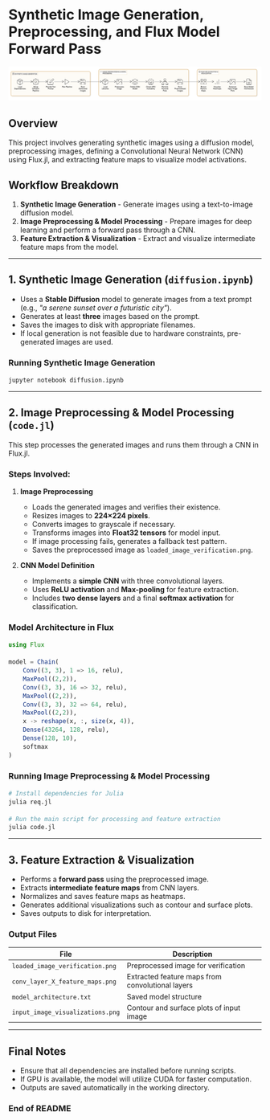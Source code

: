 # **Synthetic Image Generation, Preprocessing, and Flux Model Forward Pass**  
![Alt text](https://github.com/gaganchapa/Padel_Start/blob/main/diagram-export-07-03-2025-23_07_34.png)

## **Overview**  
This project involves generating synthetic images using a diffusion model, preprocessing images, defining a Convolutional Neural Network (CNN) using Flux.jl, and extracting feature maps to visualize model activations.  

## **Workflow Breakdown**  
1. **Synthetic Image Generation** - Generate images using a text-to-image diffusion model.  
2. **Image Preprocessing & Model Processing** - Prepare images for deep learning and perform a forward pass through a CNN.  
3. **Feature Extraction & Visualization** - Extract and visualize intermediate feature maps from the model.  

---  

## **1. Synthetic Image Generation (`diffusion.ipynb`)**  
- Uses a **Stable Diffusion** model to generate images from a text prompt (e.g., *"a serene sunset over a futuristic city"*).  
- Generates at least **three** images based on the prompt.  
- Saves the images to disk with appropriate filenames.  
- If local generation is not feasible due to hardware constraints, pre-generated images are used.  

### **Running Synthetic Image Generation**  
```sh  
jupyter notebook diffusion.ipynb  
```

---  

## **2. Image Preprocessing & Model Processing (`code.jl`)**  
This step processes the generated images and runs them through a CNN in Flux.jl.  

### **Steps Involved:**  
1. **Image Preprocessing**  
   - Loads the generated images and verifies their existence.  
   - Resizes images to **224×224 pixels**.  
   - Converts images to grayscale if necessary.  
   - Transforms images into **Float32 tensors** for model input.  
   - If image processing fails, generates a fallback test pattern.  
   - Saves the preprocessed image as `loaded_image_verification.png`.  

2. **CNN Model Definition**  
   - Implements a **simple CNN** with three convolutional layers.  
   - Uses **ReLU activation** and **Max-pooling** for feature extraction.  
   - Includes **two dense layers** and a final **softmax activation** for classification.  
   
### **Model Architecture in Flux**  
```julia  
using Flux  

model = Chain(  
    Conv((3, 3), 1 => 16, relu),  
    MaxPool((2,2)),  
    Conv((3, 3), 16 => 32, relu),  
    MaxPool((2,2)),  
    Conv((3, 3), 32 => 64, relu),  
    MaxPool((2,2)),  
    x -> reshape(x, :, size(x, 4)),  
    Dense(43264, 128, relu),  
    Dense(128, 10),  
    softmax  
)  
```  

### **Running Image Preprocessing & Model Processing**  
```sh  
# Install dependencies for Julia  
julia req.jl  

# Run the main script for processing and feature extraction  
julia code.jl  
```

---  

## **3. Feature Extraction & Visualization**  
- Performs a **forward pass** using the preprocessed image.  
- Extracts **intermediate feature maps** from CNN layers.  
- Normalizes and saves feature maps as heatmaps.  
- Generates additional visualizations such as contour and surface plots.  
- Saves outputs to disk for interpretation.  

### **Output Files**  
| File | Description |  
|------|-------------|  
| `loaded_image_verification.png` | Preprocessed image for verification |  
| `conv_layer_X_feature_maps.png` | Extracted feature maps from convolutional layers |  
| `model_architecture.txt` | Saved model structure |  
| `input_image_visualizations.png` | Contour and surface plots of input image |  

---  

## **Final Notes**  
- Ensure that all dependencies are installed before running scripts.  
- If GPU is available, the model will utilize CUDA for faster computation.  
- Outputs are saved automatically in the working directory.  

### **End of README**  

